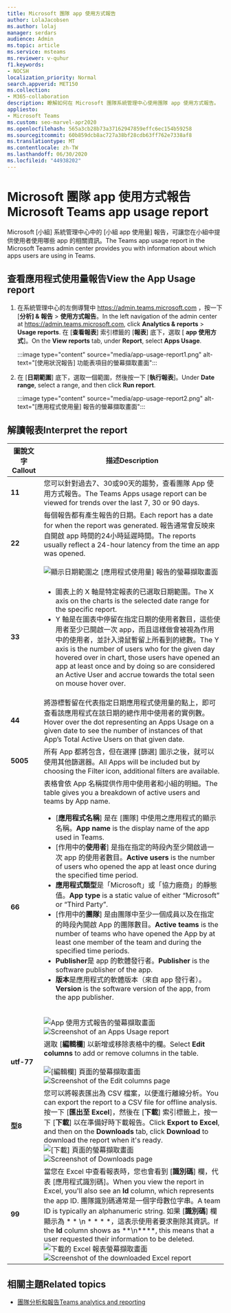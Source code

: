 ```yaml
---
title: Microsoft 團隊 app 使用方式報告
author: LolaJacobsen
ms.author: lolaj
manager: serdars
audience: Admin
ms.topic: article
ms.service: msteams
ms.reviewer: v-quhur
f1.keywords:
- NOCSH
localization_priority: Normal
search.appverid: MET150
ms.collection:
- M365-collaboration
description: 瞭解如何在 Microsoft 團隊系統管理中心使用團隊 app 使用方式報告。
appliesto:
- Microsoft Teams
ms.custom: seo-marvel-apr2020
ms.openlocfilehash: 565a3cb28b73a37162947859effc6ec154b59258
ms.sourcegitcommit: 60b859dcb8ac727a38bf28cdb63ff762e7338af8
ms.translationtype: MT
ms.contentlocale: zh-TW
ms.lasthandoff: 06/30/2020
ms.locfileid: "44938202"
---
```

# <a name="microsoft-teams-app-usage-report"></a><span data-ttu-id="7ac35-103">Microsoft 團隊 app 使用方式報告</span><span class="sxs-lookup"><span data-stu-id="7ac35-103">Microsoft Teams app usage report</span></span>

<span data-ttu-id="7ac35-104">Microsoft [小組] 系統管理中心中的 [小組 app 使用量] 報告，可讓您在小組中提供使用者使用哪些 app 的相關資訊。</span><span class="sxs-lookup"><span data-stu-id="7ac35-104">The Teams app usage report in the Microsoft Teams admin center provides you with information about which apps users are using in Teams.</span></span>  

## <a name="view-the-app-usage-report"></a><span data-ttu-id="7ac35-105">查看應用程式使用量報告</span><span class="sxs-lookup"><span data-stu-id="7ac35-105">View the App Usage report</span></span>

1.  <span data-ttu-id="7ac35-106">在系統管理中心的左側導覽中 <https://admin.teams.microsoft.com> ，按一下 [**分析] & 報告** \> **使用方式報告**。</span><span class="sxs-lookup"><span data-stu-id="7ac35-106">In the left navigation of the admin center at <https://admin.teams.microsoft.com>, click **Analytics & reports** \> **Usage reports**.</span></span> <span data-ttu-id="7ac35-107">在 [**查看報表**] 索引標籤的 [**報表**] 底下，選取 [ **app 使用方式**]。</span><span class="sxs-lookup"><span data-stu-id="7ac35-107">On the **View reports** tab, under **Report**, select **Apps Usage**.</span></span>

     :::image type="content" source="media/app-usage-report1.png" alt-text="[使用狀況報告] 功能表項目的螢幕擷取畫面":::

2.  <span data-ttu-id="7ac35-109">在 [**日期範圍**] 底下，選取一個範圍，然後按一下 [**執行報表**]。</span><span class="sxs-lookup"><span data-stu-id="7ac35-109">Under **Date range**, select a range, and then click **Run report**.</span></span>

      :::image type="content" source="media/app-usage-report2.png" alt-text="[應用程式使用量] 報告的螢幕擷取畫面":::

## <a name="interpret-the-report"></a><span data-ttu-id="7ac35-111">解讀報表</span><span class="sxs-lookup"><span data-stu-id="7ac35-111">Interpret the report</span></span>

|<span data-ttu-id="7ac35-112">圖說文字</span><span class="sxs-lookup"><span data-stu-id="7ac35-112">Callout</span></span> |<span data-ttu-id="7ac35-113">描述</span><span class="sxs-lookup"><span data-stu-id="7ac35-113">Description</span></span>  |
|--------|-------------|
|<span data-ttu-id="7ac35-114">**1**</span><span class="sxs-lookup"><span data-stu-id="7ac35-114">**1**</span></span>   |<span data-ttu-id="7ac35-115">您可以針對過去7、30或90天的趨勢，查看團隊 App 使用方式報告。</span><span class="sxs-lookup"><span data-stu-id="7ac35-115">The Teams Apps usage report can be viewed for trends over the last 7, 30 or 90 days.</span></span> |
|<span data-ttu-id="7ac35-116">**2**</span><span class="sxs-lookup"><span data-stu-id="7ac35-116">**2**</span></span>   |<span data-ttu-id="7ac35-117">每個報告都有產生報告的日期。</span><span class="sxs-lookup"><span data-stu-id="7ac35-117">Each report has a date for when the report was generated.</span></span> <span data-ttu-id="7ac35-118">報告通常會反映來自開啟 app 時間的24小時延遲時間。</span><span class="sxs-lookup"><span data-stu-id="7ac35-118">The reports usually reflect a 24-hour latency from the time an app was opened.</span></span> <br><br>![顯示日期範圍之 [應用程式使用量] 報告的螢幕擷取畫面](media/app-usage-report3.png)|
|<span data-ttu-id="7ac35-120">**3**</span><span class="sxs-lookup"><span data-stu-id="7ac35-120">**3**</span></span>    | <ul><li><span data-ttu-id="7ac35-121">圖表上的 X 軸是特定報表的已選取日期範圍。</span><span class="sxs-lookup"><span data-stu-id="7ac35-121">The X axis on the charts is the selected date range for the specific report.</span></span></li><li><span data-ttu-id="7ac35-122">Y 軸是在圖表中停留在指定日期的使用者數目，這些使用者至少已開啟一次 app，而且這樣做會被視為作用中的使用者，並計入滑鼠暫留上所看到的總數。</span><span class="sxs-lookup"><span data-stu-id="7ac35-122">The Y axis is the number of users who for the given day hovered over in chart, those users have opened an app at least once and by doing so are considered an Active User and accrue towards the total seen on mouse hover over.</span></span></li></ul>|
|<span data-ttu-id="7ac35-123">**4**</span><span class="sxs-lookup"><span data-stu-id="7ac35-123">**4**</span></span>   |<span data-ttu-id="7ac35-124">將游標暫留在代表指定日期應用程式使用量的點上，即可查看該應用程式在該日期的總作用中使用者的實例數。</span><span class="sxs-lookup"><span data-stu-id="7ac35-124">Hover over the dot representing an Apps Usage on a given date to see the number of instances of that App’s Total Active Users on that given date.</span></span>  |
|<span data-ttu-id="7ac35-125">**500**</span><span class="sxs-lookup"><span data-stu-id="7ac35-125">**5**</span></span>   |<span data-ttu-id="7ac35-126">所有 App 都將包含，但在選擇 [篩選] 圖示之後，就可以使用其他篩選器。</span><span class="sxs-lookup"><span data-stu-id="7ac35-126">All Apps will be included but by choosing the Filter icon, additional filters are available.</span></span>  |
|<span data-ttu-id="7ac35-127">**6**</span><span class="sxs-lookup"><span data-stu-id="7ac35-127">**6**</span></span>   |<span data-ttu-id="7ac35-128">表格會依 App 名稱提供作用中使用者和小組的明細。</span><span class="sxs-lookup"><span data-stu-id="7ac35-128">The table gives you a breakdown of active users and teams by App name.</span></span><br><ul><li><span data-ttu-id="7ac35-129">[**應用程式名稱**] 是在 [團隊] 中使用之應用程式的顯示名稱。</span><span class="sxs-lookup"><span data-stu-id="7ac35-129">**App name** is the display name of the app used in Teams.</span></span></li><li><span data-ttu-id="7ac35-130">[作用中的**使用者**] 是指在指定的時段內至少開啟過一次 app 的使用者數目。</span><span class="sxs-lookup"><span data-stu-id="7ac35-130">**Active users** is the number of users who opened the app at least once during the specified time period.</span></span></li><li><span data-ttu-id="7ac35-131">**應用程式類型**是「Microsoft」或「協力廠商」的靜態值。</span><span class="sxs-lookup"><span data-stu-id="7ac35-131">**App type** is a static value of either “Microsoft” or “Third Party”.</span></span></li><li><span data-ttu-id="7ac35-132">[作用中的**團隊**] 是由團隊中至少一個成員以及在指定的時段內開啟 App 的團隊數目。</span><span class="sxs-lookup"><span data-stu-id="7ac35-132">**Active teams** is the number of teams who have opened the App by at least one member of the team and during the specified time periods.</span></span></li><li><span data-ttu-id="7ac35-133">**Publisher**是 app 的軟體發行者。</span><span class="sxs-lookup"><span data-stu-id="7ac35-133">**Publisher** is the software publisher of the app.</span></span></li><li><span data-ttu-id="7ac35-134">**版本**是應用程式的軟體版本（來自 app 發行者）。</span><span class="sxs-lookup"><span data-stu-id="7ac35-134">**Version** is the software version of the app, from the app publisher.</span></span></li></ul><br><span data-ttu-id="7ac35-135">![App 使用方式報告的螢幕擷取畫面](media/app-usage-report4.png)</span><span class="sxs-lookup"><span data-stu-id="7ac35-135">![Screenshot of an Apps Usage report](media/app-usage-report4.png)</span></span>  |
|<span data-ttu-id="7ac35-136">**utf-7**</span><span class="sxs-lookup"><span data-stu-id="7ac35-136">**7**</span></span>  |<span data-ttu-id="7ac35-137">選取 [**編輯欄**] 以新增或移除表格中的欄。</span><span class="sxs-lookup"><span data-stu-id="7ac35-137">Select **Edit columns** to add or remove columns in the table.</span></span><br><br><span data-ttu-id="7ac35-138">![[編輯欄] 頁面的螢幕擷取畫面](media/app-usage-report5.png)</span><span class="sxs-lookup"><span data-stu-id="7ac35-138">![Screenshot of the Edit columns page](media/app-usage-report5.png)</span></span>  |
|<span data-ttu-id="7ac35-139">**型**</span><span class="sxs-lookup"><span data-stu-id="7ac35-139">**8**</span></span>  |<span data-ttu-id="7ac35-140">您可以將報表匯出為 CSV 檔案，以便進行離線分析。</span><span class="sxs-lookup"><span data-stu-id="7ac35-140">You can export the report to a CSV file for offline analysis.</span></span> <span data-ttu-id="7ac35-141">按一下 [**匯出至 Excel**]，然後在 [**下載**] 索引標籤上，按一下 [**下載**] 以在準備好時下載報告。</span><span class="sxs-lookup"><span data-stu-id="7ac35-141">Click **Export to Excel**, and then on the **Downloads** tab, click **Download** to download the report when it's ready.</span></span><br><span data-ttu-id="7ac35-142">![[下載] 頁面的螢幕擷取畫面](media/app-usage-report7.png)</span><span class="sxs-lookup"><span data-stu-id="7ac35-142">![Screenshot of Downloads page](media/app-usage-report7.png)</span></span>  |
|<span data-ttu-id="7ac35-143">**9**</span><span class="sxs-lookup"><span data-stu-id="7ac35-143">**9**</span></span>   |<span data-ttu-id="7ac35-144">當您在 Excel 中查看報表時，您也會看到 [**識別碼**] 欄，代表 [應用程式識別碼]。</span><span class="sxs-lookup"><span data-stu-id="7ac35-144">When you view the report in Excel, you'll also see an **Id** column, which represents the app ID.</span></span> <span data-ttu-id="7ac35-145">團隊識別碼通常是一個字母數位字串。</span><span class="sxs-lookup"><span data-stu-id="7ac35-145">A team ID is typically an alphanumeric string.</span></span> <span data-ttu-id="7ac35-146">如果 [**識別碼**] 欄顯示為 \* \* \n \* \* \* \*，這表示使用者要求刪除其資訊。</span><span class="sxs-lookup"><span data-stu-id="7ac35-146">If the **Id** column shows as \*\*\n\*\*\*\*, this means that a user requested their information to be deleted.</span></span><br><span data-ttu-id="7ac35-147">![下載的 Excel 報表螢幕擷取畫面](media/app-usage-report8.png)</span><span class="sxs-lookup"><span data-stu-id="7ac35-147">![Screenshot of the downloaded Excel report](media/app-usage-report8.png)</span></span>  |

## <a name="related-topics"></a><span data-ttu-id="7ac35-148">相關主題</span><span class="sxs-lookup"><span data-stu-id="7ac35-148">Related topics</span></span>

- [<span data-ttu-id="7ac35-149">團隊分析和報告</span><span class="sxs-lookup"><span data-stu-id="7ac35-149">Teams analytics and reporting</span></span>](teams-reporting-reference.md)